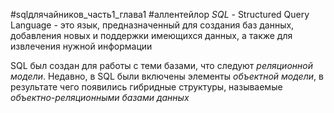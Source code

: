 #sqlдлячайников_часть1_глава1 #аллентейлор
*SQL* - Structured Query Language - это язык, предназначенный для создания баз данных, добавления новых и поддержки имеющихся данных, а также для извлечения нужной информации

SQL был создан для работы с теми базами, что следуют *реляционной модели*.
Недавно, в SQL были включены элементы *объектной модели*, в результате чего появились гибридные структуры, называемые *объектно-реляционными базами данных*
